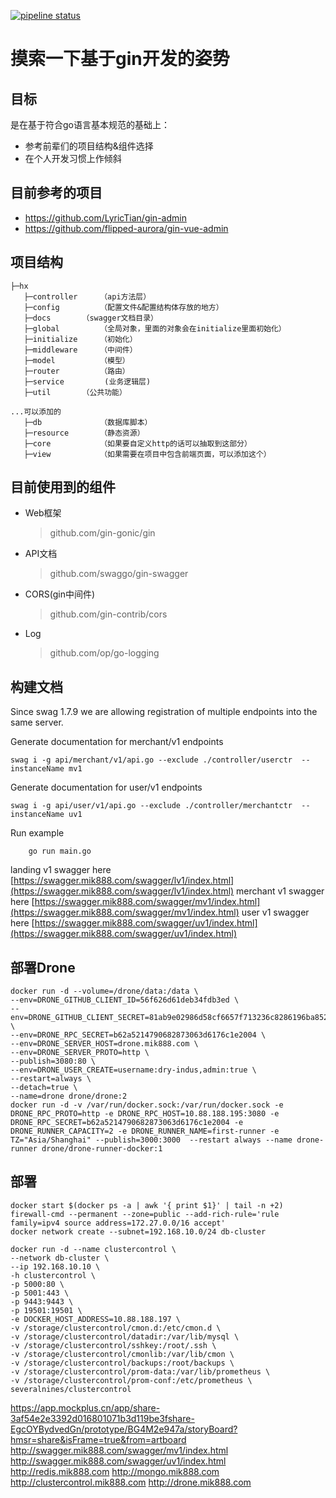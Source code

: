 [![pipeline status](https://gitlab.com/lzw5399/hx/badges/master/pipeline.svg)](https://gitlab.com/lzw5399/hx/-/commits/master)

# 摸索一下基于gin开发的姿势

## 目标

是在基于符合go语言基本规范的基础上：
- 参考前辈们的项目结构&组件选择
- 在个人开发习惯上作倾斜


## 目前参考的项目

- https://github.com/LyricTian/gin-admin
- https://github.com/flipped-aurora/gin-vue-admin

## 项目结构

```
├─hx 
   ├─controller     （api方法层）
   ├─config         （配置文件&配置结构体存放的地方）
   ├─docs  	    （swagger文档目录）
   ├─global         （全局对象，里面的对象会在initialize里面初始化）
   ├─initialize     （初始化）
   ├─middleware     （中间件）
   ├─model          （模型）
   ├─router         （路由）
   ├─service         (业务逻辑层)
   ├─util	    （公共功能）

...可以添加的
   ├─db             （数据库脚本）
   ├─resource       （静态资源）
   ├─core           （如果要自定义http的话可以抽取到这部分）
   ├─view           （如果需要在项目中包含前端页面，可以添加这个）
```

## 目前使用到的组件

- Web框架
   > github.com/gin-gonic/gin
- API文档
   > github.com/swaggo/gin-swagger
- CORS(gin中间件)
   > github.com/gin-contrib/cors
- Log
   > github.com/op/go-logging

## 构建文档
Since swag 1.7.9 we are allowing registration of multiple endpoints into the same server.

Generate documentation for merchant/v1 endpoints
```shell
swag i -g api/merchant/v1/api.go --exclude ./controller/userctr  --instanceName mv1
```

Generate documentation for user/v1 endpoints
```shell
swag i -g api/user/v1/api.go --exclude ./controller/merchantctr  --instanceName uv1
```

Run example
```shell
    go run main.go
```

landing v1 swagger here [https://swagger.mik888.com/swagger/lv1/index.html](https://swagger.mik888.com/swagger/lv1/index.html)
merchant v1 swagger here [https://swagger.mik888.com/swagger/mv1/index.html](https://swagger.mik888.com/swagger/mv1/index.html)
user v1 swagger here [https://swagger.mik888.com/swagger/uv1/index.html](https://swagger.mik888.com/swagger/uv1/index.html)

## 部署Drone
```shell
docker run -d --volume=/drone/data:/data \
--env=DRONE_GITHUB_CLIENT_ID=56f626d61deb34fdb3ed \
--env=DRONE_GITHUB_CLIENT_SECRET=81ab9e02986d58cf6657f713236c8286196ba852 \
--env=DRONE_RPC_SECRET=b62a5214790682873063d6176c1e2004 \
--env=DRONE_SERVER_HOST=drone.mik888.com \
--env=DRONE_SERVER_PROTO=http \
--publish=3080:80 \
--env=DRONE_USER_CREATE=username:dry-indus,admin:true \
--restart=always \
--detach=true \
--name=drone drone/drone:2
docker run -d -v /var/run/docker.sock:/var/run/docker.sock -e DRONE_RPC_PROTO=http -e DRONE_RPC_HOST=10.88.188.195:3080 -e DRONE_RPC_SECRET=b62a5214790682873063d6176c1e2004 -e DRONE_RUNNER_CAPACITY=2 -e DRONE_RUNNER_NAME=first-runner -e TZ="Asia/Shanghai" --publish=3000:3000  --restart always --name drone-runner drone/drone-runner-docker:1
```

## 部署
```shell
docker start $(docker ps -a | awk '{ print $1}' | tail -n +2)
firewall-cmd --permanent --zone=public --add-rich-rule='rule family=ipv4 source address=172.27.0.0/16 accept'
docker network create --subnet=192.168.10.0/24 db-cluster

docker run -d --name clustercontrol \
--network db-cluster \
--ip 192.168.10.10 \
-h clustercontrol \
-p 5000:80 \
-p 5001:443 \
-p 9443:9443 \
-p 19501:19501 \
-e DOCKER_HOST_ADDRESS=10.88.188.197 \
-v /storage/clustercontrol/cmon.d:/etc/cmon.d \
-v /storage/clustercontrol/datadir:/var/lib/mysql \
-v /storage/clustercontrol/sshkey:/root/.ssh \
-v /storage/clustercontrol/cmonlib:/var/lib/cmon \
-v /storage/clustercontrol/backups:/root/backups \
-v /storage/clustercontrol/prom-data:/var/lib/prometheus \
-v /storage/clustercontrol/prom-conf:/etc/prometheus \
severalnines/clustercontrol
```

https://app.mockplus.cn/app/share-3af54e2e3392d016801071b3d119be3fshare-EgcOYBydvedGn/prototype/BG4M2e947a/storyBoard?hmsr=share&isFrame=true&from=artboard
http://swagger.mik888.com/swagger/mv1/index.html
http://swagger.mik888.com/swagger/uv1/index.html
http://redis.mik888.com
http://mongo.mik888.com
http://clustercontrol.mik888.com
http://drone.mik888.com

